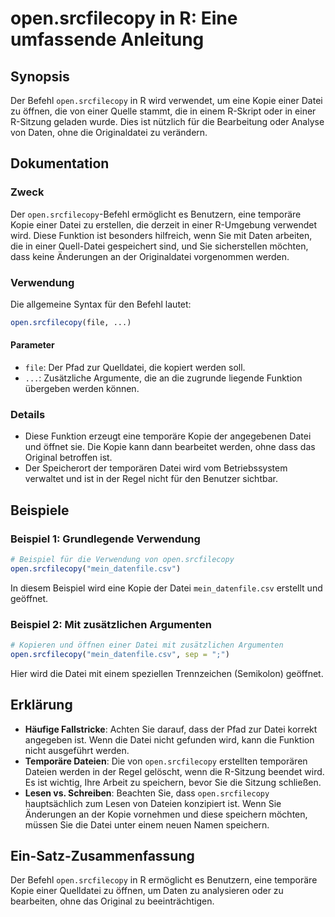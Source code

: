 <!--
Meta Description: # open.srcfilecopy in R: Eine umfassende Anleitung ## Synopsis Der Befehl `open.srcfilecopy` in R wird verwendet, um eine Kopie einer Datei zu öffnen,...
Meta Keywords: die, der, datei, open, srcfilecopy
-->

# open.srcfilecopy in R: Eine umfassende Anleitung

## Synopsis
Der Befehl `open.srcfilecopy` in R wird verwendet, um eine Kopie einer Datei zu öffnen, die von einer Quelle stammt, die in einem R-Skript oder in einer R-Sitzung geladen wurde. Dies ist nützlich für die Bearbeitung oder Analyse von Daten, ohne die Originaldatei zu verändern.

## Dokumentation
### Zweck
Der `open.srcfilecopy`-Befehl ermöglicht es Benutzern, eine temporäre Kopie einer Datei zu erstellen, die derzeit in einer R-Umgebung verwendet wird. Diese Funktion ist besonders hilfreich, wenn Sie mit Daten arbeiten, die in einer Quell-Datei gespeichert sind, und Sie sicherstellen möchten, dass keine Änderungen an der Originaldatei vorgenommen werden.

### Verwendung
Die allgemeine Syntax für den Befehl lautet:

```R
open.srcfilecopy(file, ...)
```

#### Parameter
- `file`: Der Pfad zur Quelldatei, die kopiert werden soll.
- `...`: Zusätzliche Argumente, die an die zugrunde liegende Funktion übergeben werden können.

### Details
- Diese Funktion erzeugt eine temporäre Kopie der angegebenen Datei und öffnet sie. Die Kopie kann dann bearbeitet werden, ohne dass das Original betroffen ist.
- Der Speicherort der temporären Datei wird vom Betriebssystem verwaltet und ist in der Regel nicht für den Benutzer sichtbar.

## Beispiele
### Beispiel 1: Grundlegende Verwendung
```R
# Beispiel für die Verwendung von open.srcfilecopy
open.srcfilecopy("mein_datenfile.csv")
```

In diesem Beispiel wird eine Kopie der Datei `mein_datenfile.csv` erstellt und geöffnet.

### Beispiel 2: Mit zusätzlichen Argumenten
```R
# Kopieren und öffnen einer Datei mit zusätzlichen Argumenten
open.srcfilecopy("mein_datenfile.csv", sep = ";")
```

Hier wird die Datei mit einem speziellen Trennzeichen (Semikolon) geöffnet.

## Erklärung
- **Häufige Fallstricke**: Achten Sie darauf, dass der Pfad zur Datei korrekt angegeben ist. Wenn die Datei nicht gefunden wird, kann die Funktion nicht ausgeführt werden.
- **Temporäre Dateien**: Die von `open.srcfilecopy` erstellten temporären Dateien werden in der Regel gelöscht, wenn die R-Sitzung beendet wird. Es ist wichtig, Ihre Arbeit zu speichern, bevor Sie die Sitzung schließen.
- **Lesen vs. Schreiben**: Beachten Sie, dass `open.srcfilecopy` hauptsächlich zum Lesen von Dateien konzipiert ist. Wenn Sie Änderungen an der Kopie vornehmen und diese speichern möchten, müssen Sie die Datei unter einem neuen Namen speichern.

## Ein-Satz-Zusammenfassung
Der Befehl `open.srcfilecopy` in R ermöglicht es Benutzern, eine temporäre Kopie einer Quelldatei zu öffnen, um Daten zu analysieren oder zu bearbeiten, ohne das Original zu beeinträchtigen.